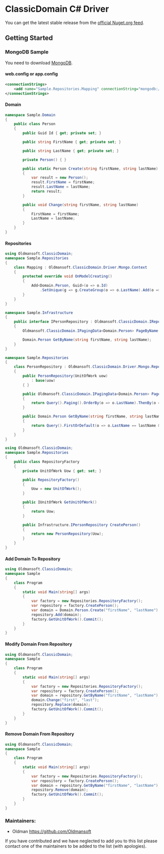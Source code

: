 ClassicDomain C# Driver
=================

You can get the latest stable release from the [official Nuget.org feed](https://www.nuget.org/profiles/Oldman).


Getting Started
---------------

### MongoDB Sample
You need to download [MongoDB](https://www.mongodb.com/download-center).

#### web.config or app.config
```Xml
<connectionStrings>
	<add name="Sample.Repositories.Mapping" connectionString="mongodb://localhost/Sample?journal=true" />
</connectionStrings>
```

#### Domain
```C#
namespace Sample.Domain
{
	public class Person
	{
		public Guid Id { get; private set; }

		public string FirstName { get; private set; }

		public string LastName { get; private set; }

		private Person() { }

		public static Person Create(string firstName, string lastName)
		{
			var result = new Person();
			result.FirstName = firstName;
			result.LastName = lastName;
			return result;
		}

		public void Change(string firstName, string lastName)
		{
			FirstName = firstName;
			LastName = lastName;
		}
	}
}
```

#### Repositories
```C#
using Oldmansoft.ClassicDomain;
namespace Sample.Repositories
{
	class Mapping : Oldmansoft.ClassicDomain.Driver.Mongo.Context
	{
		protected override void OnModelCreating()
		{
			Add<Domain.Person, Guid>(o => o.Id)
				.SetUnique(g => g.CreateGroup(o => o.LastName).Add(o => o.FirstName));
		}
	}
}
```

```C#
namespace Sample.Infrastructure
{
    public interface IPersonRepository : Oldmansoft.ClassicDomain.IRepository<Domain.Person, Guid>
    {
        Oldmansoft.ClassicDomain.IPagingData<Domain.Person> PageByName();

        Domain.Person GetByName(string firstName, string lastName);
    }
}
```

```C#
namespace Sample.Repositories
{
    class PersonRepository : Oldmansoft.ClassicDomain.Driver.Mongo.Repository<Domain.Person, Guid, Mapping>, Infrastructure.IPersonRepository
    {
        public PersonRepository(UnitOfWork uow)
            : base(uow)
        { }

        public Oldmansoft.ClassicDomain.IPagingData<Domain.Person> PageByName()
        {
            return Query().Paging().OrderBy(o => o.LastName).ThenBy(o => o.FirstName);
        }

        public Domain.Person GetByName(string firstName, string lastName)
        {
            return Query().FirstOrDefault(o => o.LastName == lastName && o.FirstName == firstName);
        }
    }
}
```

```C#
using Oldmansoft.ClassicDomain;
namespace Sample.Repositories
{
	public class RepositoryFactory
	{
		private UnitOfWork Uow { get; set; }

		public RepositoryFactory()
		{
			Uow = new UnitOfWork();
		}

		public IUnitOfWork GetUnitOfWork()
		{
			return Uow;
		}

		public Infrastructure.IPersonRepository CreatePerson()
		{
			return new PersonRepository(Uow);
		}
	}
}
```

#### Add Domain To Repository
```C#
using Oldmansoft.ClassicDomain;
namespace Sample
{
	class Program
	{
		static void Main(string[] args)
		{
			var factory = new Repositories.RepositoryFactory();
			var repository = factory.CreatePerson();
			var domain = Domain.Person.Create("firstName", "lastName");
			repository.Add(domain);
			factory.GetUnitOfWork().Commit();
		}
	}
}
```

#### Modify Domain From Repository
```C#
using Oldmansoft.ClassicDomain;
namespace Sample
{
	class Program
	{
		static void Main(string[] args)
		{
			var factory = new Repositories.RepositoryFactory();
			var repository = factory.CreatePerson();
			var domain = repository.GetByName("firstName", "lastName");
			domain.Change("first", "last");
			repository.Replace(domain);
			factory.GetUnitOfWork().Commit();
		}
	}
}
```

#### Remove Domain From Repository
```C#
using Oldmansoft.ClassicDomain;
namespace Sample
{
	class Program
	{
		static void Main(string[] args)
		{
			var factory = new Repositories.RepositoryFactory();
			var repository = factory.CreatePerson();
			var domain = repository.GetByName("firstName", "lastName");
			repository.Remove(domain);
			factory.GetUnitOfWork().Commit();
		}
	}
}
```

### Maintainers:
* Oldman                    https://github.com/Oldmansoft

If you have contributed and we have neglected to add you to this list please contact one of the maintainers to be added to the list (with apologies).
